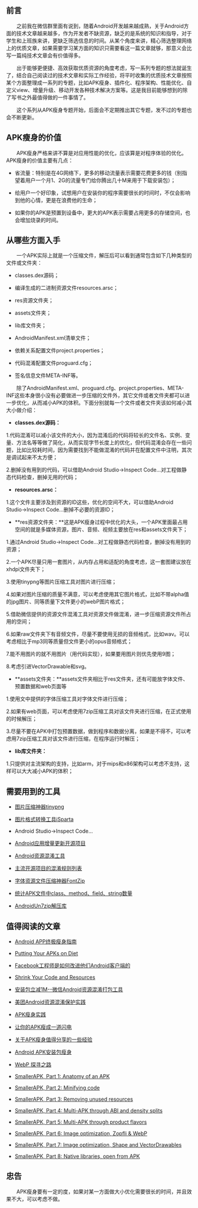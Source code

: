 

## 前言

&emsp;&emsp;之前我在微信群里面有说到，随着Android开发越来越成熟，关于Android方面的技术文章越来越多，作为开发者不缺资源，缺乏的是系统的知识和指导，对于学生和上班族来讲，更缺乏筛选信息的时间。从某个角度来讲，精心筛选整理网络上的优质文章，如果需要学习某方面的知识只需要看这一篇文章就够，那意义会比写一篇纯技术文章会有价值得多。

&emsp;&emsp;出于能够更便捷、高效获取优质资源的角度考虑，写一系列专题的想法就诞生了，结合自己阅读过的技术文章和实际工作经验，将平时收集的优质技术文章按照某个方面整理成一系列的专题，比如APK瘦身、插件化、程序架构、性能优化、自定义view、增量升级、移动开发各种技术解决方案等。这是我目前能够想到的除了写书之外最值得做的一件事情了。

&emsp;&emsp;这个系列从APK瘦身专题开始，后面会不定期推出其它专题，发不过的专题也会不断更新。

## APK瘦身的价值

&emsp;&emsp;APK瘦身严格来讲不算是对应用性能的优化，应该算是对程序体验的优化。APK瘦身的价值主要有几点：

- 省流量：特别是在4G网络下，更多的移动流量表示需要花费更多的钱（别指望着用户一个月1、2G的流量专门给你腾出几十M来用于下载安装包）；

- 给用户一个好印象，试想用户在安装你的程序需要很长的时间时，不仅会影响到他的心情，更是在浪费他的生命；

- 如果你的APK是预置到设备中，更大的APK表示需要占用更多的存储空间，也会增加烧录的时间。

## 从哪些方面入手

&emsp;&emsp;一个APK实际上就是一个压缩文件，解压后可以看到通常包含如下几种类型的文件或文件夹：

- classes.dex源码；

- 编译生成的二进制资源文件resources.arsc；

- res资源文件夹；

- assets文件夹；

- lib库文件夹；

- AndroidManifest.xml清单文件；

- 依赖关系配置文件project.properties；

- 代码混淆配置文件proguard.cfg；

- 签名信息文件META-INF等。

&emsp;&emsp;除了AndroidManifest.xml、proguard.cfg、project.properties、META-INF这些本身很小没有必要做进一步压缩的文件外，其它文件或者文件夹都可以进一步优化，从而减小APK的体积。下面分别就每一个文件或者文件夹该如何减小其大小做介绍：

- **classes.dex源码：**

1.代码混淆可以减小该文件的大小，因为混淆后的代码将较长的文件名、实例、变量、方法名等等做了简化，从而实现字节长度上的优化，但代码混淆会存在一些问题，比如比较耗时间，因为需要找到不能做混淆的代码并在配置文件中注明，其次是调试起来不太方便；

2.删掉没有用到的代码，可以借助Android Studio→Inspect Code...对工程做静态代码检查，删掉无用的代码；

- **resources.arsc：**

1.这个文件主要涉及到资源的ID这些，优化的空间不大，可以借助Android Studio→Inspect Code...删掉不必要的资源ID；

- **res资源文件夹：**这是APK瘦身过程中优化的大头，一个APK里面最占用空间的就是多媒体资源，图片、音频、视频主要放在res和assets文件夹下；

1.通过Android Studio→Inspect Code...对工程做静态代码检查，删掉没有用到的资源；

2.一个APK尽量只用一套图片，从内存占用和适配的角度考虑，这一套图建议放在xhdpi文件夹下；

3.使用tinypng等图片压缩工具对图片进行压缩；

4.如果对图片压缩的质量不满意，可以考虑使用其它图片格式，比如不带alpha值的jpg图片、同等质量下文件更小的webP图片格式；

5.借助微信提供的资源文件混淆工具对资源文件做混淆，进一步压缩资源文件所占用的空间；

6.如果raw文件夹下有音频文件，尽量不要使用无损的音频格式，比如wav。可以考虑相比于mp3同等质量但文件更小的opus音频格式；

7.能不用图片的就不用图片（用代码实现），如果要用图片则优先使用9图；

8.考虑引进VectorDrawable和svg。

- **assets文件夹：**assets文件夹相比于res文件夹，还有可能放字体文件、预置数据和web页面等

1.使用文中提供的字体压缩工具对字体文件进行压缩；

2.如果有web页面，可以考虑使用7zip压缩工具对该文件夹进行压缩，在正式使用的时候解压；

3.尽量不要在APK中打包预置数据，做到程序和数据分离，如果是不得不，可以考虑用7zip压缩工具对该文件进行压缩，在程序运行时解压；

- **lib库文件夹：**

1.只提供对主流架构的支持，比如arm，对于mips和x86架构可以考虑不支持，这样可以大大减小APK的体积；

## 需要用到的工具

- [图片压缩神器tinypng](https://tinypng.com/)

- [图片格式转换工具iSparta](http://isparta.github.io/)

- Android Studio→Inspect Code...

- [Android应用增量更新开源项目](https://github.com/cundong/SmartAppUpdates)

- [Android资源混淆工具](https://github.com/shwenzhang/AndResGuard)

- [主流开源项目的混淆规则列表](https://github.com/krschultz/android-proguard-snippets)

- [字体资源文件压缩神器FontZip](https://github.com/forJrking/FontZip)

- [统计APK文件中class、method、field、string数量](https://github.com/zxlie/apkcal)

- [AndroidUn7zip解压库](https://github.com/hzy3774/AndroidUn7zip)

## 值得阅读的文章

- [Android APP终极瘦身指南](http://jayfeng.com/2016/03/01/Android-APP%E7%BB%88%E6%9E%81%E7%98%A6%E8%BA%AB%E6%8C%87%E5%8D%97/)

- [Putting Your APKs on Diet](http://cyrilmottier.com/2014/08/26/putting-your-apks-on-diet/)

- [Facebook工程师是如何改进他们Android客户端的](http://greenrobot.me/devnews/facebook-engineer-improve-android-app/)

- [Shrink Your Code and Resources](https://developer.android.com/studio/build/shrink-code.html)

- [安装包立减1M--微信Android资源混淆打包工具](http://mp.weixin.qq.com/s?__biz=MzA3NTYzODYzMg==&amp;mid=214472913&amp;idx=1&amp;sn=92b54b5fcd9bbab6513e46d92095a07f&amp;scene=1&amp;srcid=0427eTI2x0dnk2EsFnysnjZI#rd)

- [美团Android资源混淆保护实践](http://tech.meituan.com/mt-android-resource-obfuscation.html)

- [APK瘦身实践](http://jayfeng.com/2015/12/29/APK%E7%98%A6%E8%BA%AB%E5%AE%9E%E8%B7%B5/)

- [让你的APK瘦成一道闪电](http://www.cnblogs.com/tianzhijiexian/p/4505312.html)

- [关于APK瘦身值得分享的一些经验](https://zhuanlan.zhihu.com/p/20006066)

- [Android APK安装包瘦身](http://hukai.me/android-tips-for-reduce-apk-size/)

- [WebP 探寻之路](http://isux.tencent.com/introduction-of-webp.html)

- [SmallerAPK, Part 1: Anatomy of an APK](https://medium.com/google-developers/smallerapk-part-1-anatomy-of-an-apk-da83c25e7003#.n98i0fzcx)

- [SmallerAPK, Part 2: Minifying code](https://medium.com/google-developers/smallerapk-part-2-minifying-code-554560d2ed40#.16iaoje8i)

- [SmallerAPK, Part 3: Removing unused resources](https://medium.com/google-developers/smallerapk-part-3-removing-unused-resources-1511f9e3f761#.88cm68g9p)

- [SmallerAPK, Part 4: Multi-APK through ABI and density splits](https://medium.com/@wkalicinski/smallerapk-part-4-multi-apk-through-abi-and-density-splits-477083989006#.dpzn5nk2f)

- [SmallerAPK, Part 5: Multi-APK through product flavors](https://medium.com/@wkalicinski/smallerapk-part-5-multi-apk-through-product-flavors-e069759f19cd#.f28004jq6)

- [SmallerAPK, Part 6: Image optimization, Zopfli & WebP](https://medium.com/@wkalicinski/smallerapk-part-6-image-optimization-zopfli-webp-4c462955647d#.23kdd9u1n)

- [SmallerAPK, Part 7: Image optimization, Shape and VectorDrawables](https://medium.com/@wkalicinski/smallerapk-part-7-image-optimization-shape-and-vectordrawables-ed6be3dca3f#.pb4174mt1)

- [SmallerAPK, Part 8: Native libraries, open from APK](https://medium.com/@wkalicinski/smallerapk-part-8-native-libraries-open-from-apk-fc22713861ff#.oc5i5wojm)

## 忠告

&emsp;&emsp;APK瘦身要有一定的度，如果对某一方面做大小优化需要很长的时间，并且效果不大，可以考虑不做。